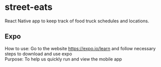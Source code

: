 # street-eats
React Native app to keep track of food truck schedules and locations.


## Expo
How to use: Go to the website https://expo.io/learn and follow necessary steps to download and use expo<br/>
Purpose: To help us quickly run and view the mobile app
